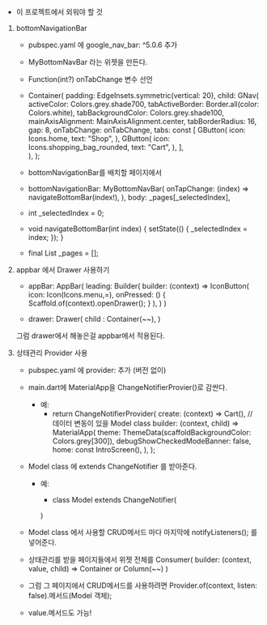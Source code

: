 - 이 프로젝트에서 외워야 할 것
1. bottomNavigationBar 
    - pubspec.yaml 에 google_nav_bar: ^5.0.6 추가
    - MyBottomNavBar 라는 위젯을 만든다.
    - Function(int?) onTabChange 변수 선언
    - Container(
        padding: EdgeInsets.symmetric(vertical: 20),
        child: GNav(
            activeColor: Colors.grey.shade700,
            tabActiveBorder: Border.all(color: Colors.white),
            tabBackgroundColor: Colors.grey.shade100,
            mainAxisAlignment: MainAxisAlignment.center,
            tabBorderRadius: 16,
            gap: 8,
            onTabChange: onTabChange,
            tabs: const [
            GButton(
                icon: Icons.home,
                text: "Shop",
            ),
            GButton(
                icon: Icons.shopping_bag_rounded,
                text: "Cart",
            ),
            ],  
        ),
    );

    - bottomNavigationBar를 배치할 페이지에서
    - bottomNavigationBar: MyBottomNavBar(
        onTapChange: (index) => navigateBottomBar(index!),
        ),
      body: _pages[_selectedIndex],

    - int _selectedIndex = 0;

    - void navigateBottomBar(int index) {
        setState(() {
            _selectedIndex = index;
        });
    }

    - final List<Widget> _pages = [];


 2. appbar 에서 Drawer 사용하기    
    - appBar: AppBar(
        leading: Builder(
            builder: (context) => IconButton(
                icon: Icon(Icons.menu,=),
                onPressed: () {
                    Scaffold.of(context).openDrawer();
                }
            ),
        )
    )

    - drawer: Drawer(
        child : Container(~~),
    )

    그럼 drawer에서 해놓은걸 appbar에서 적용된다.


 3. 상태관리 Provider 사용
    - pubspec.yaml 에 provider: 추가 (버전 없이)
    - main.dart에 MaterialApp을 ChangeNotifierProvier()로 감싼다.
        - 예:
            - return ChangeNotifierProvider(
                create: (context) => Cart(),    // 데이터 변동이 있을 Model class
                builder: (context, child) => MaterialApp(
                theme: ThemeData(scaffoldBackgroundColor: Colors.grey[300]),
                debugShowCheckedModeBanner: false,
                home: const IntroScreen(),
            ),
        );
    
    - Model class 에 extends ChangeNotifier 를 받아준다.
        - 예:
            - class Model extends ChangeNotifier(

            )

    - Model class 에서 사용할 CRUD메서드 마다 마지막에 notifyListeners(); 를 넣어준다.

    - 상태관리를 받을 페이지들에서 위젯 전체를 Consumer<Model>(
        builder: (context, value, child) => Container or Column(~~)
    )

    - 그럼 그 페이지에서 CRUD메서드를 사용하려면 Provider.of<Model>(context, listen: false).메서드(Model 객체);

    - value.메서드도 가능!
